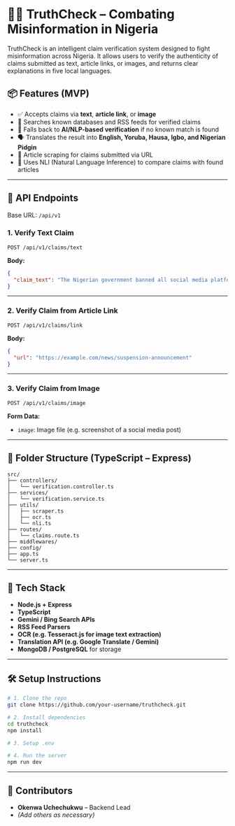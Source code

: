 # 🕵️‍♂️ TruthCheck – Combating Misinformation in Nigeria

TruthCheck is an intelligent claim verification system designed to fight misinformation across Nigeria. It allows users to verify the authenticity of claims submitted as text, article links, or images, and returns clear explanations in five local languages.

## 📦 Features (MVP)
- ✅ Accepts claims via **text**, **article link**, or **image**
- 🔎 Searches known databases and RSS feeds for verified claims
- 🤖 Falls back to **AI/NLP-based verification** if no known match is found
- 🗣️ Translates the result into **English, Yoruba, Hausa, Igbo, and Nigerian Pidgin**
- 📰 Article scraping for claims submitted via URL
- 🧠 Uses NLI (Natural Language Inference) to compare claims with found articles

---

## 🚀 API Endpoints

Base URL: `/api/v1`

### 1. Verify Text Claim
```http
POST /api/v1/claims/text
```
**Body:**
```json
{
  "claim_text": "The Nigerian government banned all social media platforms."
}
```

---

### 2. Verify Claim from Article Link
```http
POST /api/v1/claims/link
```
**Body:**
```json
{
  "url": "https://example.com/news/suspension-announcement"
}
```

---

### 3. Verify Claim from Image
```http
POST /api/v1/claims/image
```
**Form Data:**
- `image`: Image file (e.g. screenshot of a social media post)

---

## 📁 Folder Structure (TypeScript – Express)
```
src/
├── controllers/
│   └── verification.controller.ts
├── services/
│   └── verification.service.ts
├── utils/
│   ├── scraper.ts
│   ├── ocr.ts
│   └── nli.ts
├── routes/
│   └── claims.route.ts
├── middlewares/
├── config/
├── app.ts
└── server.ts
```

---

## 🧰 Tech Stack
- **Node.js + Express**
- **TypeScript**
- **Gemini / Bing Search APIs**
- **RSS Feed Parsers**
- **OCR (e.g. Tesseract.js for image text extraction)**
- **Translation API (e.g. Google Translate / Gemini)**
- **MongoDB / PostgreSQL** for storage

---

## 🛠️ Setup Instructions

```bash
# 1. Clone the repo
git clone https://github.com/your-username/truthcheck.git

# 2. Install dependencies
cd truthcheck
npm install

# 3. Setup .env

# 4. Run the server
npm run dev
```

---



## 👥 Contributors
- **Okenwa Uchechukwu** – Backend Lead  
- *(Add others as necessary)*


